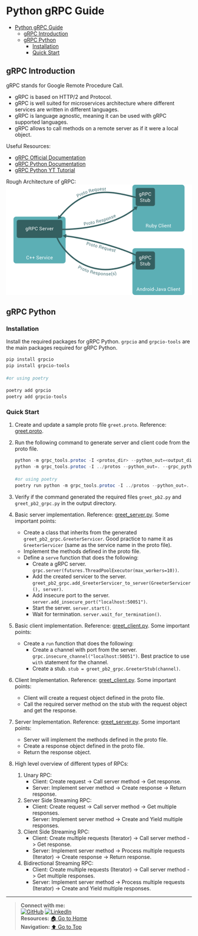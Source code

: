 # Python gRPC Guide

- [Python gRPC Guide](#python-grpc-guide)
  - [gRPC Introduction](#grpc-introduction)
  - [gRPC Python](#grpc-python)
    - [Installation](#installation)
    - [Quick Start](#quick-start)

## gRPC Introduction

gRPC stands for Google Remote Procedure Call.

- gRPC is based on HTTP/2 and Protocol.
- gRPC is well suited for microservices architecture where different services are written in different languages.
- gRPC is language agnostic, meaning it can be used with gRPC supported languages.
- gRPC allows to call methods on a remote server as if it were a local object.

Useful Resources:

- [gRPC Official Documentation](https://grpc.io/docs/)
- [gRPC Python Documentation](https://grpc.io/docs/languages/python/)
- [gRPC Python YT Tutorial](https://www.youtube.com/watch?v=WB37L7PjI5k)

Rough Architecture of gRPC:<br>
![gRPC Architecture](images/gRPC_architecture.png)

## gRPC Python

### Installation

Install the required packages for gRPC Python. `grpcio` and `grpcio-tools` are the main packages required for gRPC
Python.

```powershell
pip install grpcio
pip install grpcio-tools

#or using poetry

poetry add grpcio
poetry add grpcio-tools
```

### Quick Start

1. Create and update a sample proto file `greet.proto`. Reference: [greet.proto](../src/protos/greet.proto).
2. Run the following command to generate server and client code from the proto file.

   ```powershell
   python -m grpc_tools.protoc -I <protos_dir> --python_out=<output_dir> --grpc_python_out=<output_dir> <proto_file_dir>
   python -m grpc_tools.protoc -I ../protos --python_out=. --grpc_python_out=. ../protos/greet.proto

   #or using poetry
   poetry run python -m grpc_tools.protoc -I ../protos --python_out=. --grpc_python_out=. ../protos/greet.proto
   ```

3. Verify if the command generated the required files `greet_pb2.py` and `greet_pb2_grpc.py` in the output directory.
4. Basic server implementation. Reference: [greet_server.py](../src/greet_server.py). Some important points:
   - Create a class that inherits from the generated `greet_pb2_grpc.GreeterServicer`. Good practice to name it as
     `GreeterServicer` (same as the service name in the proto file).
   - Implement the methods defined in the proto file.
   - Define a `serve` function that does the following:
     - Create a gRPC server. `grpc.server(futures.ThreadPoolExecutor(max_workers=10))`.
     - Add the created servicer to the server.
       `greet_pb2_grpc.add_GreeterServicer_to_server(GreeterServicer(), server)`.
     - Add insecure port to the server. `server.add_insecure_port("localhost:50051")`.
     - Start the server. `server.start()`.
     - Wait for termination. `server.wait_for_termination()`.
5. Basic client implementation. Reference: [greet_client.py](../src/greet_client.py). Some important points:
   - Create a `run` function that does the following:
     - Create a channel with port from the server. `grpc.insecure_channel("localhost:50051")`. Best practice to use
       `with` statement for the channel.
     - Create a stub. `stub = greet_pb2_grpc.GreeterStub(channel)`.
6. Client Implementation. Reference: [greet_client.py](../src/greet_client.py). Some important points:
   - Client will create a request object defined in the proto file.
   - Call the required server method on the stub with the request object and get the response.
7. Server Implementation. Reference: [greet_server.py](../src/greet_server.py). Some important points:
   - Server will implement the methods defined in the proto file.
   - Create a response object defined in the proto file.
   - Return the response object.
8. High level overview of different types of RPCs:
   1. Unary RPC:
      - Client: Create request -> Call server method -> Get response.
      - Server: Implement server method -> Create response -> Return response.
   2. Server Side Streaming RPC:
      - Client: Create request -> Call server method -> Get multiple responses.
      - Server: Implement server method -> Create and Yield multiple responses.
   3. Client Side Streaming RPC:
      - Client: Create multiple requests (Iterator) -> Call server method -> Get response.
      - Server: Implement server method -> Process multiple requests (Iterator) -> Create response -> Return response.
   4. Bidirectional Streaming RPC:
      - Client: Create multiple requests (Iterator) -> Call server method -> Get multiple responses.
      - Server: Implement server method -> Process multiple requests (Iterator) -> Create and Yield multiple responses.

---
> **Connect with me:**<br>
> [![GitHub](https://img.shields.io/badge/GitHub-%23121011.svg?&style=for-the-badge&logo=github&logoColor=white)](https://github.com/shangar-t-a)
> [![LinkedIn](https://img.shields.io/badge/LinkedIn-%230077B5.svg?&style=for-the-badge&logo=linkedin&logoColor=white)](https://www.linkedin.com/in/shangar-arivazhagan/)<br>
> **Resources:** [🏠 Go to Home](../../../README.md)<br>
> **Navigation:** [⬆️ Go to Top](#python-grpc-guide)
